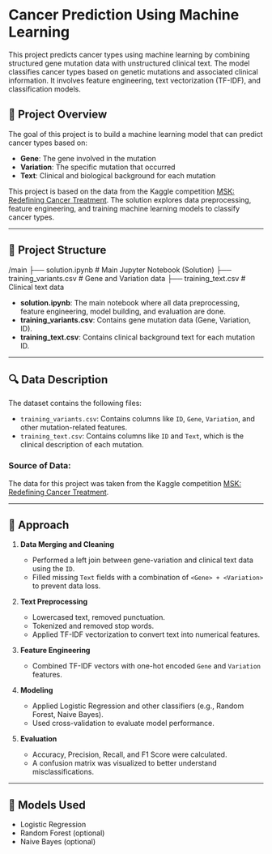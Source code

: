 # Cancer Prediction Using Machine Learning

This project predicts cancer types using machine learning by combining structured gene mutation data with unstructured clinical text. The model classifies cancer types based on genetic mutations and associated clinical information. It involves feature engineering, text vectorization (TF-IDF), and classification models.

## 🧠 Project Overview

The goal of this project is to build a machine learning model that can predict cancer types based on:

- **Gene**: The gene involved in the mutation
- **Variation**: The specific mutation that occurred
- **Text**: Clinical and biological background for each mutation

This project is based on the data from the Kaggle competition [MSK: Redefining Cancer Treatment](https://www.kaggle.com/competitions/msk-redefining-cancer-treatment/data). The solution explores data preprocessing, feature engineering, and training machine learning models to classify cancer types.

---

## 📁 Project Structure
/main
├── solution.ipynb # Main Jupyter Notebook (Solution)
├── training_variants.csv # Gene and Variation data
├── training_text.csv # Clinical text data


- **solution.ipynb**: The main notebook where all data preprocessing, feature engineering, model building, and evaluation are done.
- **training_variants.csv**: Contains gene mutation data (Gene, Variation, ID).
- **training_text.csv**: Contains clinical background text for each mutation ID.

---

## 🔍 Data Description

The dataset contains the following files:

- `training_variants.csv`: Contains columns like `ID`, `Gene`, `Variation`, and other mutation-related features.
- `training_text.csv`: Contains columns like `ID` and `Text`, which is the clinical description of each mutation.

### Source of Data:
The data for this project was taken from the Kaggle competition [MSK: Redefining Cancer Treatment](https://www.kaggle.com/competitions/msk-redefining-cancer-treatment/data).

---

## 🧪 Approach

1. **Data Merging and Cleaning**
   - Performed a left join between gene-variation and clinical text data using the `ID`.
   - Filled missing `Text` fields with a combination of `<Gene> + <Variation>` to prevent data loss.

2. **Text Preprocessing**
   - Lowercased text, removed punctuation.
   - Tokenized and removed stop words.
   - Applied TF-IDF vectorization to convert text into numerical features.

3. **Feature Engineering**
   - Combined TF-IDF vectors with one-hot encoded `Gene` and `Variation` features.

4. **Modeling**
   - Applied Logistic Regression and other classifiers (e.g., Random Forest, Naive Bayes).
   - Used cross-validation to evaluate model performance.

5. **Evaluation**
   - Accuracy, Precision, Recall, and F1 Score were calculated.
   - A confusion matrix was visualized to better understand misclassifications.

---

## 🤖 Models Used

- Logistic Regression
- Random Forest (optional)
- Naive Bayes (optional)
